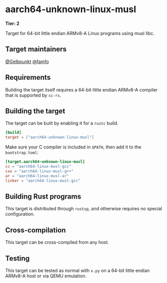 # aarch64-unknown-linux-musl

**Tier: 2**

Target for 64-bit little endian ARMv8-A Linux programs using musl libc.

## Target maintainers

[@Gelbpunkt](https://github.com/Gelbpunkt)
[@famfo](https://github.com/famfo)

## Requirements

Building the target itself requires a 64-bit little endian ARMv8-A compiler
that is supported by `cc-rs`.

## Building the target

The target can be built by enabling it for a `rustc` build.

```toml
[build]
target = ["aarch64-unknown-linux-musl"]
```

Make sure your C compiler is included in `$PATH`, then add it to the
`bootstrap.toml`:

```toml
[target.aarch64-unknown-linux-musl]
cc = "aarch64-linux-musl-gcc"
cxx = "aarch64-linux-musl-g++"
ar = "aarch64-linux-musl-ar"
linker = "aarch64-linux-musl-gcc"
```

## Building Rust programs

This target is distributed through `rustup`, and otherwise requires no
special configuration.

## Cross-compilation

This target can be cross-compiled from any host.

## Testing

This target can be tested as normal with `x.py` on a 64-bit little endian
ARMv8-A host or via QEMU emulation.
